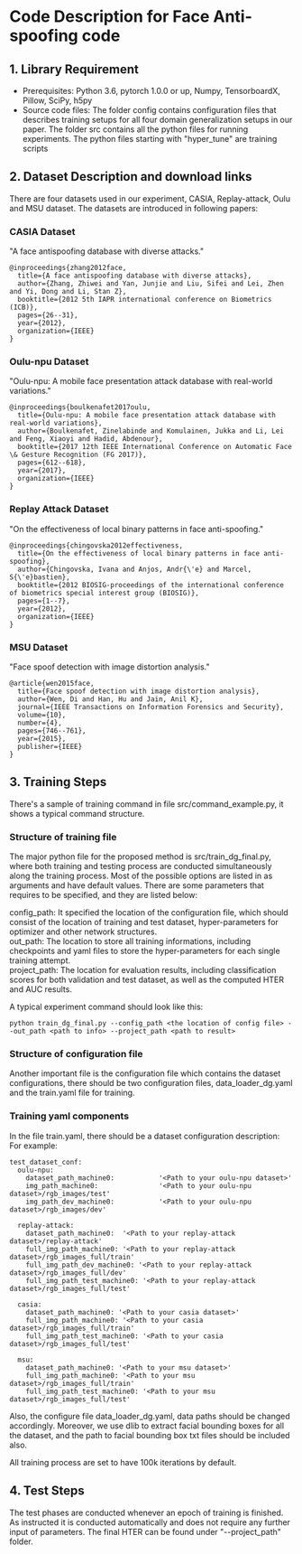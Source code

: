 # Code Description for Face Anti-spoofing code
## 1. Library Requirement
* Prerequisites: Python 3.6, pytorch 1.0.0 or up, Numpy, TensorboardX, Pillow, SciPy, h5py
* Source code files: 
The folder config contains configuration files that describes training setups for all four domain generalization setups in our paper. 
The folder src contains all the python files for running experiments.
The python files starting with "hyper_tune" are training scripts
## 2. Dataset Description and download links
There are four datasets used in our experiment, CASIA, Replay-attack, Oulu and MSU dataset. The datasets are introduced in following papers:   
### CASIA Dataset 
"A face antispoofing database with diverse attacks."  
```
@inproceedings{zhang2012face,
  title={A face antispoofing database with diverse attacks},
  author={Zhang, Zhiwei and Yan, Junjie and Liu, Sifei and Lei, Zhen and Yi, Dong and Li, Stan Z},
  booktitle={2012 5th IAPR international conference on Biometrics (ICB)},
  pages={26--31},
  year={2012},
  organization={IEEE}
}
```
### Oulu-npu Dataset 
"Oulu-npu: A mobile face presentation attack database with real-world variations."      
```
@inproceedings{boulkenafet2017oulu,
  title={Oulu-npu: A mobile face presentation attack database with real-world variations},
  author={Boulkenafet, Zinelabinde and Komulainen, Jukka and Li, Lei and Feng, Xiaoyi and Hadid, Abdenour},
  booktitle={2017 12th IEEE International Conference on Automatic Face \& Gesture Recognition (FG 2017)},
  pages={612--618},
  year={2017},
  organization={IEEE}
}

```
### Replay Attack Dataset  
"On the effectiveness of local binary patterns in face anti-spoofing."
```
@inproceedings{chingovska2012effectiveness,
  title={On the effectiveness of local binary patterns in face anti-spoofing},
  author={Chingovska, Ivana and Anjos, Andr{\'e} and Marcel, S{\'e}bastien},
  booktitle={2012 BIOSIG-proceedings of the international conference of biometrics special interest group (BIOSIG)},
  pages={1--7},
  year={2012},
  organization={IEEE}
}

```
### MSU Dataset
"Face spoof detection with image distortion analysis."
```
@article{wen2015face,
  title={Face spoof detection with image distortion analysis},
  author={Wen, Di and Han, Hu and Jain, Anil K},
  journal={IEEE Transactions on Information Forensics and Security},
  volume={10},
  number={4},
  pages={746--761},
  year={2015},
  publisher={IEEE}
}
```

## 3. Training Steps
There's a sample of training command in file src/command_example.py, it shows a typical command structure. 
### Structure of training file
The major python file for the proposed method is src/train_dg_final.py, where both training and testing process are conducted simultaneously along the training process. Most of the possible options are listed in as arguments and have default values. There are some parameters that requires to be specified, and they are listed below:  
  
    
config_path: 
It specified the location of the configuration file, which should consist of the location of training and test dataset, hyper-parameters for optimizer and other network structures.   
out_path: 
The location to store all training informations, including checkpoints and yaml files to store the hyper-parameters for each single training attempt.     
project_path: 
The location for evaluation results, including classification scores for both validation and test dataset, as well as the computed HTER and AUC results.  
  
A typical experiment command should look like this: 
```
python train_dg_final.py --config_path <the location of config file> --out_path <path to info> --project_path <path to result> 
```

### Structure of configuration file
Another important file is the configuration file which contains the dataset configurations, there should be two configuration files, data_loader_dg.yaml and the train.yaml file for training. 

### Training yaml components
In the file train.yaml, there should be a dataset configuration description:  
For example: 
```
test_dataset_conf:
  oulu-npu:
    dataset_path_machine0:           '<Path to your oulu-npu dataset>'
    img_path_machine0:               '<Path to your oulu-npu dataset>/rgb_images/test'
    img_path_dev_machine0:           '<Path to your oulu-npu dataset>/rgb_images/dev'

  replay-attack:
    dataset_path_machine0:  '<Path to your replay-attack dataset>/replay-attack'
    full_img_path_machine0: '<Path to your replay-attack dataset>/rgb_images_full/train'
    full_img_path_dev_machine0: '<Path to your replay-attack dataset>/rgb_images_full/dev'
    full_img_path_test_machine0: '<Path to your replay-attack dataset>/rgb_images_full/test'

  casia:
    dataset_path_machine0: '<Path to your casia dataset>'
    full_img_path_machine0: '<Path to your casia dataset>/rgb_images_full/train'
    full_img_path_test_machine0: '<Path to your casia dataset>/rgb_images_full/test'

  msu:
    dataset_path_machine0: '<Path to your msu dataset>'
    full_img_path_machine0: '<Path to your msu dataset>/rgb_images_full/train'
    full_img_path_test_machine0: '<Path to your msu dataset>/rgb_images_full/test'

```
Also, the configure file data_loader_dg.yaml, data paths should be changed accordingly. Moreover, we use dlib to extract facial bounding boxes for all the dataset, and the path to facial bounding box txt files should be included also. 

All training process are set to have 100k iterations by default. 
## 4. Test Steps
The test phases are conducted whenever an epoch of training is finished. As instructed it is conducted automatically and does not require any further input of parameters. The final HTER can be found under "--project_path" folder. 


